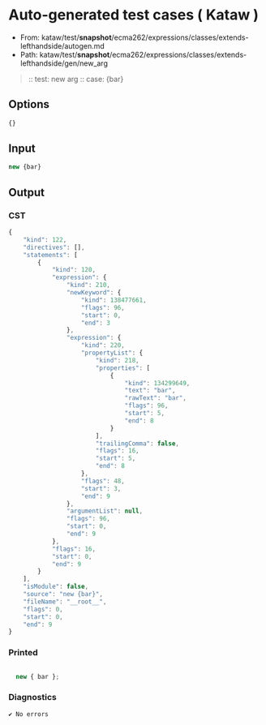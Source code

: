 # Auto-generated test cases ( Kataw )
- From: kataw/test/__snapshot__/ecma262/expressions/classes/extends-lefthandside/autogen.md
- Path: kataw/test/__snapshot__/ecma262/expressions/classes/extends-lefthandside/gen/new_arg
> :: test: new arg
> :: case: {bar}
## Options

`````js
{}
`````
## Input

`````js
new {bar}
`````
## Output

### CST

```javascript
{
    "kind": 122,
    "directives": [],
    "statements": [
        {
            "kind": 120,
            "expression": {
                "kind": 210,
                "newKeyword": {
                    "kind": 138477661,
                    "flags": 96,
                    "start": 0,
                    "end": 3
                },
                "expression": {
                    "kind": 220,
                    "propertyList": {
                        "kind": 218,
                        "properties": [
                            {
                                "kind": 134299649,
                                "text": "bar",
                                "rawText": "bar",
                                "flags": 96,
                                "start": 5,
                                "end": 8
                            }
                        ],
                        "trailingComma": false,
                        "flags": 16,
                        "start": 5,
                        "end": 8
                    },
                    "flags": 48,
                    "start": 3,
                    "end": 9
                },
                "argumentList": null,
                "flags": 96,
                "start": 0,
                "end": 9
            },
            "flags": 16,
            "start": 0,
            "end": 9
        }
    ],
    "isModule": false,
    "source": "new {bar}",
    "fileName": "__root__",
    "flags": 0,
    "start": 0,
    "end": 9
}
```

### Printed

```javascript

  new { bar };

```

### Diagnostics

```javascript
✔ No errors
```

